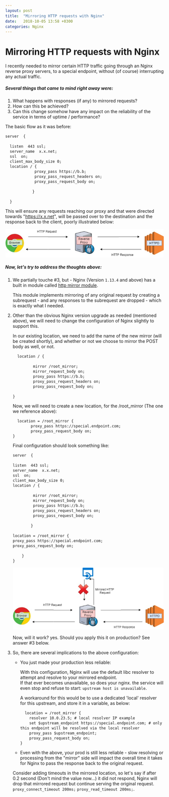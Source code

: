 ```yaml
---
layout: post
title:  "Mirroring HTTP requests with Nginx"
date:   2018-10-05 13:58 +0300
categories: Nginx
---
```


# Mirroring HTTP requests with Nginx

I recently needed to mirror certain HTTP traffic going through an Nginx reverse proxy servers, to a 
special endpoint, without (of course) interrupting any actual traffic.

##### Several things that came to mind right away were:

1. What happens with responses (if any) to mirrored requests?
2. How can this be achieved?
3. Can this change somehow have any impact on the reliability of the service in terms of uptime / performance?

The basic flow as it was before:

```
server  {

  listen  443 ssl;  
  server_name  x.x.net;
  ssl  on;
  client_max_body_size 0;
  location / {
             proxy_pass https://b.b;
             proxy_pass_request_headers on;
             proxy_pass_request_body on;
             
            }
            
  }
```

This will ensure any requests reaching our proxy and that were directed towards "https://x.x.net", will be passed over
to the destination and the response back to the client, poorly illustrated below:

![simple flow](/assets/simple_flow_1.jpg)

##### Now, let's try to address the thoughts above:

1. We partially touche #3, but -  Nginx (Version `1.13.4` and above) has a built in module called [http mirror module](http://nginx.org/en/docs/http/ngx_http_mirror_module.html).
    
    This module implements mirroring of any original request by creating a subrequest - and any responses to the subrequest 
    are dropped - which is exactly what I needed.

2.  Other than the obvious Nginx version upgrade as needed (mentioned above), we will need to change the configuration of Nginx slightly to support this.
    
    In our existing location, we need to add the name of the new mirror (will be created shortly), and whether or not we choose to mirror the POST body as well, or not.
    
    ```
      location / {
      
             mirror /root_mirror;
             mirror_request_body on;
             proxy_pass https://b.b;
             proxy_pass_request_headers on;
             proxy_pass_request_body on;
             
    }
    ```
    
    Now, we will need to create a new location, for the /root_mirror (The one we reference above):
    
    ```
      location = /root_mirror {
            proxy_pass https://special.endpoint.com;
            proxy_pass_request_body on;
    }
    ```
    
    Final configuration should look something like:
    
    ```
    server  {
    
    listen  443 ssl;  
    server_name  x.x.net;
    ssl  on;
    client_max_body_size 0;
    location / {
    
             mirror /root_mirror;
             mirror_request_body on;
             proxy_pass https://b.b;
             proxy_pass_request_headers on;
             proxy_pass_request_body on;
             
            }
            
    location = /root_mirror {
    proxy_pass https://special.endpoint.com;
    proxy_pass_request_body on;
    
        }
    }
    ```
    
    ![Modified Flow](/assets/full_flow_2.jpg)
    
    Now, will it work? yes. Should you apply this it on production? See answer #3 below.
    
3. So, there are several implications to the above configuration:

    - You just made your production less reliable:
    
        With this configuration, Nginx will use the default libc resolver to attempt and resolve to your mirrored endpoint.   
        If that ever becomes unavailable, so does your nginx. the service will even stop and refuse to start: `upstream host is unavailable`.
        
        A workaround for this would be to use a dedicated 'local' resolver for this upstream, and store it in a variable, as below:
        
        ```
          location = /root_mirror {
            resolver 10.0.23.5; # local resolver IP example
            set $upstream_endpoint https://special.endpoint.com; # only this endpoint will be resolved via the local resolver
            proxy_pass $upstream_endpoint;
            proxy_pass_request_body on;
        }
        ```
     - Even with the above, your prod is still less reliable - slow resolving or processing from the "mirror" side will impact the overall time
     it takes for Nginx to pass the response back to the original request.
     
     Consider adding timeouts in the mirrored location, so let's say if after 0.2 second (Don't mind the value now...) it did not respond, Nginx will drop that mirrored request but
     continue serving the original request. `proxy_connect_timeout 200ms;` `proxy_read_timeout 200ms;`.
     
     